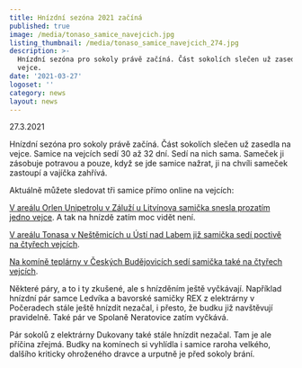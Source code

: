 ```yaml
---
title: Hnízdní sezóna 2021 začíná
published: true
image: /media/tonaso_samice_navejcich.jpg
listing_thumbnail: /media/tonaso_samice_navejcich_274.jpg
description: >-
  Hnízdní sezóna pro sokoly právě začíná. Část sokolích slečen už zasedla na
  vejce. 
date: '2021-03-27'
logoset: ''
category: news
layout: news
---
```

27.3.2021

Hnízdní sezóna pro sokoly právě začíná. Část sokolích slečen už zasedla na vejce. Samice na vejcích sedí 30 až 32 dní. Sedí na nich sama. Sameček ji zásobuje potravou a pouze, když se jde samice nažrat, ji na chvíli sameček zastoupí a vajíčka zahřívá. 

Aktuálně můžete sledovat tři samice přímo online na vejcích:

[V areálu Orlen Unipetrolu v Záluží u Litvínova samička snesla prozatím jedno vejce](https://www.orlenunipetrol.cz/cs/zodpovedna_firma/zivotni-prostredi/starame-se-o-sokoly/Stranky/zajimavosti-z-budky-v-chemparku-zaluzi.aspx). A tak na hnízdě zatím moc vidět není. 

[V areálu Tonasa v Neštěmicích u Ústí nad Labem již samička sedí poctivě na čtyřech vejcích](https://rtsp.me/embed/HNYsSKfR/). 

[Na komíně teplárny v Českých Budějovicích sedí samička také na čtyřech vejcích](http://www.teplarna-cb.cz/hnizdo/). 

Některé páry, a to i ty zkušené, ale s hnízděním ještě vyčkávají. Například hnízdní pár samce Ledvíka a bavorské samičky REX z elektrárny v Počeradech stále ještě hnízdit nezačal, i přesto, že budku již navštěvují pravidelně. Také pár ve Spolaně Neratovice zatím vyčkává. 

Pár sokolů z elektrárny Dukovany také stále hnízdit nezačal. Tam je ale příčina zřejmá. Budky na komínech si vyhlídla i samice raroha velkého, dalšího kriticky ohroženého dravce a urputně je před sokoly brání.
